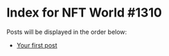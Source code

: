 # Index for NFT World #1310
Posts will be displayed in the order below:

- [Your first post](./001-first.md)

